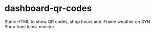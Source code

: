 # dashboard-qr-codes

Static HTML to show QR codes, shop hours and iFrame weather on SYN Shop
front kiosk monitor.